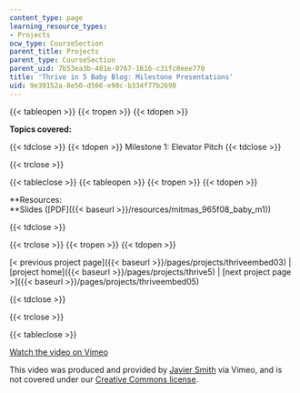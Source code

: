 ```yaml
---
content_type: page
learning_resource_types:
- Projects
ocw_type: CourseSection
parent_title: Projects
parent_type: CourseSection
parent_uid: 7b53ea3b-401e-0767-1816-c31fc0eee770
title: 'Thrive in 5 Baby Blog: Milestone Presentations'
uid: 9e39152a-8e50-d566-e90c-b334f77b2698
---
```


{{< tableopen >}}
{{< tropen >}}
{{< tdopen >}}


**Topics covered:**


{{< tdclose >}}
{{< tdopen >}}
Milestone 1: Elevator Pitch
{{< tdclose >}}

{{< trclose >}}

{{< tableclose >}}
{{< tableopen >}}
{{< tropen >}}
{{< tdopen >}}


**Resources:  
**Slides ([PDF]({{< baseurl >}}/resources/mitmas_965f08_baby_m1))


{{< tdclose >}}

{{< trclose >}}
{{< tropen >}}
{{< tdopen >}}


[\< previous project page]({{< baseurl >}}/pages/projects/thriveembed03) | [project home]({{< baseurl >}}/pages/projects/thrive5) | [next project page >]({{< baseurl >}}/pages/projects/thriveembed05)


{{< tdclose >}}

{{< trclose >}}

{{< tableclose >}}

[Watch the video on Vimeo](http://vimeo.com/moogaloop.swf?clip_id=2074639&server=vimeo.com&show_title=0&show_byline=0&show_portrait=0&color=&fullscreen=0&group_id=)

This video was produced and provided by [Javier Smith](http://vimeo.com/user745162) via Vimeo, and is not covered under our [Creative Commons license](/terms/#cc).